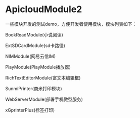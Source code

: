 # ApicloudModule2
一些模块开发的测试demo，方便开发者使用模块，模块列表如下：

BookReadModule(小说阅读)

ExtSDCardModule(sd卡路径)

NIMModule(网易云信IM)

PlayModule(PlayModule播放器)

RichTextEditorModule(富文本编辑框)

SunmiPrinter(商米打印模块)

WebServerModule(部署手机微型服务)

xGprinterPlus(标签打印)